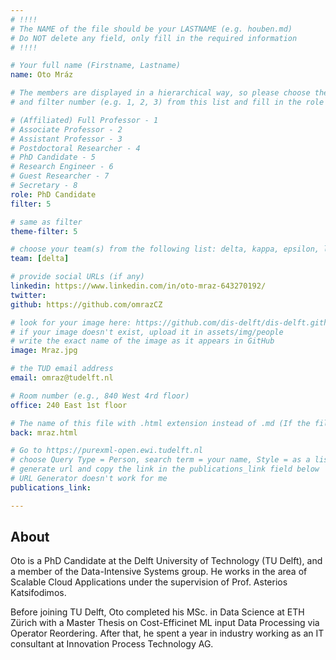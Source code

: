 ```yaml
---
# !!!!
# The NAME of the file should be your LASTNAME (e.g. houben.md)
# Do NOT delete any field, only fill in the required information
# !!!! 

# Your full name (Firstname, Lastname)
name: Oto Mráz

# The members are displayed in a hierarchical way, so please choose the role (e.g. Full Professor, Assistant Professor etc) 
# and filter number (e.g. 1, 2, 3) from this list and fill in the role and filter from below:

# (Affiliated) Full Professor - 1
# Associate Professor - 2
# Assistant Professor - 3
# Postdoctoral Researcher - 4
# PhD Candidate - 5
# Research Engineer - 6 
# Guest Researcher - 7
# Secretary - 8
role: PhD Candidate
filter: 5

# same as filter
theme-filter: 5

# choose your team(s) from the following list: delta, kappa, epsilon, lambda, cel
team: [delta]

# provide social URLs (if any)
linkedin: https://www.linkedin.com/in/oto-mraz-643270192/
twitter: 
github: https://github.com/omrazCZ

# look for your image here: https://github.com/dis-delft/dis-delft.github.io/tree/master/assets/img/people 
# if your image doesn't exist, upload it in assets/img/people 
# write the exact name of the image as it appears in GitHub  
image: Mraz.jpg

# the TUD email address
email: omraz@tudelft.nl

# Room number (e.g., 840 West 4rd floor)
office: 240 East 1st floor

# The name of this file with .html extension instead of .md (If the filename is mraz.md, the "back" field will be mraz.html)
back: mraz.html

# Go to https://purexml-open.ewi.tudelft.nl 
# choose Query Type = Person, search term = your name, Style = as a list
# generate url and copy the link in the publications_link field below
# URL Generator doesn't work for me
publications_link: 

---
```


## About

Oto is a PhD Candidate at the Delft University of Technology (TU Delft), and a member of the Data-Intensive Systems group. He works in the area of Scalable Cloud Applications under the supervision of Prof. Asterios Katsifodimos.

Before joining TU Delft, Oto completed his MSc. in Data Science at ETH Zürich with a Master Thesis on Cost-Efficinet ML input Data Processing via Operator Reordering. After that, he spent a year in industry working as an IT consultant at Innovation Process Technology AG.

